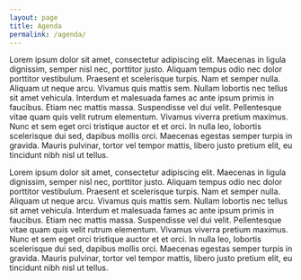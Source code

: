 ```yaml
---
layout: page
title: Agenda
permalink: /agenda/
---
```


Lorem ipsum dolor sit amet, consectetur adipiscing elit. Maecenas in ligula dignissim, semper nisl nec, porttitor justo. Aliquam tempus odio nec dolor porttitor vestibulum. Praesent et scelerisque turpis. Nam et semper nulla. Aliquam ut neque arcu. Vivamus quis mattis sem. Nullam lobortis nec tellus sit amet vehicula. Interdum et malesuada fames ac ante ipsum primis in faucibus. Etiam nec mattis massa. Suspendisse vel dui velit. Pellentesque vitae quam quis velit rutrum elementum. Vivamus viverra pretium maximus. Nunc et sem eget orci tristique auctor et et orci. In nulla leo, lobortis scelerisque dui sed, dapibus mollis orci. Maecenas egestas semper turpis in gravida. Mauris pulvinar, tortor vel tempor mattis, libero justo pretium elit, eu tincidunt nibh nisl ut tellus.

Lorem ipsum dolor sit amet, consectetur adipiscing elit. Maecenas in ligula dignissim, semper nisl nec, porttitor justo. Aliquam tempus odio nec dolor porttitor vestibulum. Praesent et scelerisque turpis. Nam et semper nulla. Aliquam ut neque arcu. Vivamus quis mattis sem. Nullam lobortis nec tellus sit amet vehicula. Interdum et malesuada fames ac ante ipsum primis in faucibus. Etiam nec mattis massa. Suspendisse vel dui velit. Pellentesque vitae quam quis velit rutrum elementum. Vivamus viverra pretium maximus. Nunc et sem eget orci tristique auctor et et orci. In nulla leo, lobortis scelerisque dui sed, dapibus mollis orci. Maecenas egestas semper turpis in gravida. Mauris pulvinar, tortor vel tempor mattis, libero justo pretium elit, eu tincidunt nibh nisl ut tellus.
